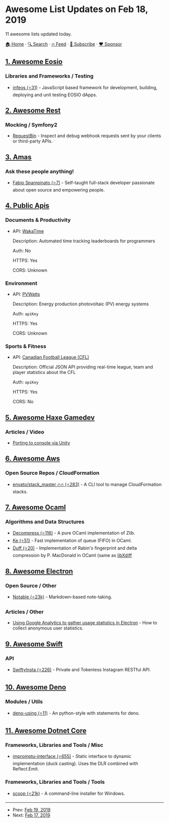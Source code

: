 # Awesome List Updates on Feb 18, 2019

11 awesome lists updated today.

[🏠 Home](/README.md) · [🔍 Search](https://www.trackawesomelist.com/search/) · [🔥 Feed](https://www.trackawesomelist.com/rss.xml) · [📮 Subscribe](https://trackawesomelist.us17.list-manage.com/subscribe?u=d2f0117aa829c83a63ec63c2f&id=36a103854c) · [❤️  Sponsor](https://github.com/sponsors/theowenyoung)



## [1. Awesome Eosio](/content/DanailMinchev/awesome-eosio/README.md)

### Libraries and Frameworks / Testing

*   [infeos (⭐31)](https://github.com/infiniteXLabs/infeos) - JavaScript based framework for development, building, deploying and unit testing EOSIO dApps.

## [2. Awesome Rest](/content/marmelab/awesome-rest/README.md)

### Mocking / Symfony2

*   [RequestBin](https://requestbin.com/) - Inspect and debug webhook requests sent by your clients or third-party APIs.

## [3. Amas](/content/sindresorhus/amas/README.md)

### Ask these people anything!

*   [Fabio Spampinato (⭐7)](https://github.com/fabiospampinato/ama) - Self-taught full-stack developer passionate about open source and empowering people.

## [4. Public Apis](/content/public-apis/public-apis/README.md)

### Documents & Productivity

- API: [WakaTime](https://wakatime.com/developers)

  Description: Automated time tracking leaderboards for programmers

  Auth: No

  HTTPS: Yes

  CORS: Unknown



### Environment

- API: [PVWatts](https://developer.nrel.gov/docs/solar/pvwatts/v6/)

  Description: Energy production photovoltaic (PV) energy systems

  Auth: `apiKey`

  HTTPS: Yes

  CORS: Unknown



### Sports & Fitness

- API: [Canadian Football League (CFL)](http://api.cfl.ca/)

  Description: Official JSON API providing real-time league, team and player statistics about the CFL

  Auth: `apiKey`

  HTTPS: Yes

  CORS: No



## [5. Awesome Haxe Gamedev](/content/Dvergar/awesome-haxe-gamedev/README.md)

### Articles / Video

*   [Porting to console via Unity](https://do-games.com/blog/the-adventure-pals-console-tech-part1)

## [6. Awesome Aws](/content/donnemartin/awesome-aws/README.md)

### Open Source Repos / CloudFormation

*   [envato/stack\_master :fire::fire: (⭐283)](https://github.com/envato/stack_master) - A CLI tool to manage CloudFormation stacks.

## [7. Awesome Ocaml](/content/ocaml-community/awesome-ocaml/README.md)

### Algorithms and Data Structures

*   [Decompress (⭐116)](https://github.com/mirage/decompress) - A pure OCaml implementation of Zlib.
*   [Ke (⭐51)](https://github.com/mirage/ke) - Fast implementation of queue (FIFO) in OCaml.
*   [Duff (⭐20)](https://github.com/mirage/duff) - Implementation of Rabin's fingerprint and delta compression by P. MacDonald in OCaml (same as [libXdiff](http://www.xmailserver.org/xdiff-lib.html)

## [8. Awesome Electron](/content/sindresorhus/awesome-electron/README.md)

### Open Source / Other

*   [Notable (⭐23k)](https://github.com/fabiospampinato/notable) - Markdown-based note-taking.

### Articles / Other

*   [Using Google Analytics to gather usage statistics in Electron](https://kilianvalkhof.com/2018/apps/using-google-analytics-to-gather-usage-statistics-in-electron/) - How to collect anonymous user statistics.

## [9. Awesome Swift](/content/matteocrippa/awesome-swift/README.md)

### API

*   [SwiftyInsta (⭐226)](https://github.com/TheM4hd1/SwiftyInsta) - Private and Tokenless Instagram RESTful API.

## [10. Awesome Deno](/content/denolib/awesome-deno/README.md)

### Modules / Utils

*   [deno-using (⭐11)](https://github.com/hayd/deno-using) - An python-style with statements for deno.

## [11. Awesome Dotnet Core](/content/thangchung/awesome-dotnet-core/README.md)

### Frameworks, Libraries and Tools / Misc

*   [impromptu-interface (⭐655)](https://github.com/ekonbenefits/impromptu-interface) - Static interface to dynamic implementation (duck casting). Uses the DLR combined with Reflect.Emit.

### Frameworks, Libraries and Tools / Tools

*   [scoop (⭐21k)](https://github.com/lukesampson/scoop) - A command-line installer for Windows.

---

- Prev: [Feb 19, 2019](/content/2019/02/19/README.md)
- Next: [Feb 17, 2019](/content/2019/02/17/README.md)
